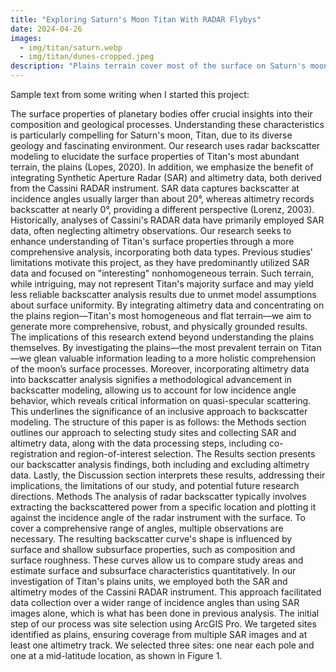 ```yaml
---
title: "Exploring Saturn's Moon Titan With RADAR Flybys"
date: 2024-04-26
images:
  - img/titan/saturn.webp
  - img/titan/dunes-cropped.jpeg
description: "Plains terrain cover most of the surface on Saturn's moon Titan, but we have a poor understanding of what they are made and how they are formed. Here, I made a robust estimate of the surface composition of Titan's plains using RADAR processing techniques with data collected by the Cassini satellite."
---
```


Sample text from some writing when I started this project:

The surface properties of planetary bodies offer crucial insights into their composition and geological processes. Understanding these characteristics is particularly compelling for Saturn's moon, Titan, due to its diverse geology and fascinating environment. Our research uses radar backscatter modeling to elucidate the surface properties of Titan's most abundant terrain, the plains (Lopes, 2020). In addition, we emphasize the benefit of integrating Synthetic Aperture Radar (SAR) and altimetry data, both derived from the Cassini RADAR instrument. SAR data captures backscatter at incidence angles usually larger than about 20°, whereas altimetry records backscatter at nearly 0°, providing a different perspective (Lorenz, 2003). Historically, analyses of Cassini's RADAR data have primarily employed SAR data, often neglecting altimetry observations. Our research seeks to enhance understanding of Titan's surface properties through a more comprehensive analysis, incorporating both data types.
Previous studies' limitations motivate this project, as they have predominantly utilized SAR data and focused on "interesting" nonhomogeneous terrain. Such terrain, while intriguing, may not represent Titan's majority surface and may yield less reliable backscatter analysis results due to unmet model assumptions about surface uniformity. By integrating altimetry data and concentrating on the plains region—Titan's most homogeneous and flat terrain—we aim to generate more comprehensive, robust, and physically grounded results.
The implications of this research extend beyond understanding the plains themselves. By investigating the plains—the most prevalent terrain on Titan—we glean valuable information leading to a more holistic comprehension of the moon’s surface processes. Moreover, incorporating altimetry data into backscatter analysis signifies a methodological advancement in backscatter modeling, allowing us to account for low incidence angle behavior, which reveals critical information on quasi-specular scattering. This underlines the significance of an inclusive approach to backscatter modeling.
The structure of this paper is as follows: the Methods section outlines our approach to selecting study sites and collecting SAR and altimetry data, along with the data processing steps, including co-registration and region-of-interest selection. The Results section presents our backscatter analysis findings, both including and excluding altimetry data. Lastly, the Discussion section interprets these results, addressing their implications, the limitations of our study, and potential future research directions.
Methods 
The analysis of radar backscatter typically involves extracting the backscattered power from a specific location and plotting it against the incidence angle of the radar instrument with the surface. To cover a comprehensive range of angles, multiple observations are necessary. The resulting backscatter curve's shape is influenced by surface and shallow subsurface properties, such as composition and surface roughness. These curves allow us to compare study areas and estimate surface and subsurface characteristics quantitatively. In our investigation of Titan's plains units, we employed both the SAR and altimetry modes of the Cassini RADAR instrument. This approach facilitated data collection over a wider range of incidence angles than using SAR images alone, which is what has been done in previous analysis.
The initial step of our process was site selection using ArcGIS Pro. We targeted sites identified as plains, ensuring coverage from multiple SAR images and at least one altimetry track. We selected three sites: one near each pole and one at a mid-latitude location, as shown in Figure 1.

